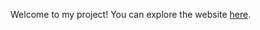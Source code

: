 Welcome to my project! You can explore the website [here](https://next-js-carscout-ntqxjgr7r-enes-projects-d4f7f936.vercel.app/).

